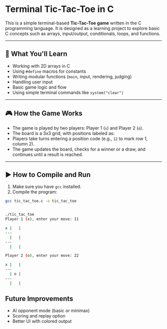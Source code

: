 # Terminal Tic-Tac-Toe in C

This is a simple terminal-based **Tic-Tac-Toe game** written in the C programming language. It is designed as a learning project to explore basic C concepts such as arrays, input/output, conditionals, loops, and functions.

---

## 🧠 What You'll Learn

- Working with 2D arrays in C
- Using `#define` macros for constants
- Writing modular functions (`main`, input, rendering, judging)
- Handling user input
- Basic game logic and flow
- Using simple terminal commands like `system("clear")`

---

## 🎮 How the Game Works

- The game is played by two players: Player 1 (`x`) and Player 2 (`o`).
- The board is a 3x3 grid, with positions labeled as:
- Players take turns entering a position code (e.g., `12` to mark row 1, column 2).
- The game updates the board, checks for a winner or a draw, and continues until a result is reached.

---

## ▶️ How to Compile and Run

1. Make sure you have `gcc` installed.
2. Compile the program:

```bash
gcc tic_tac_toe.c -o tic_tac_toe


./tic_tac_toe
Player 1 (x), enter your move: 11

x |   |
---
  |   |
---
  |   |

Player 2 (o), enter your move: 22

x |   |
---
  | o |
---
  |   |
```

## Future Improvements

- AI opponent mode (basic or minimax)
- Scoring and replay option
- Better UI with colored output
